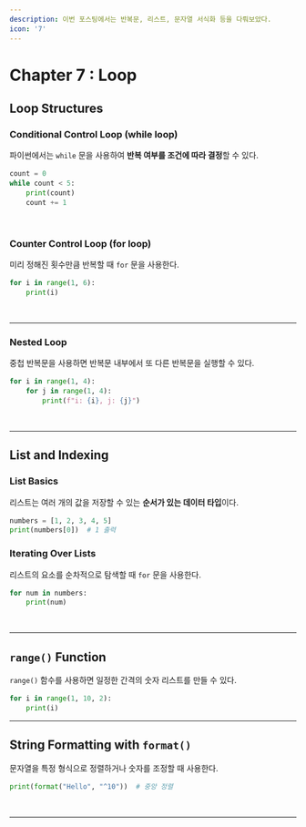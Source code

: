 ```yaml
---
description: 이번 포스팅에서는 반복문, 리스트, 문자열 서식화 등을 다뤄보았다.
icon: '7'
---
```


# Chapter 7 : Loop

## Loop Structures

### Conditional Control Loop (while loop)

파이썬에서는 `while` 문을 사용하여 **반복 여부를 조건에 따라 결정**할 수 있다.

```python
count = 0
while count < 5:
    print(count)
    count += 1
```

<figure><img src="../../../.gitbook/assets/스크린샷 2025-03-12 오후 9.06.30.png" alt=""><figcaption></figcaption></figure>

### Counter Control Loop (for loop)

미리 정해진 횟수만큼 반복할 때 `for` 문을 사용한다.

```python
for i in range(1, 6):
    print(i)
```

<figure><img src="../../../.gitbook/assets/스크린샷 2025-03-12 오후 9.03.05.png" alt=""><figcaption></figcaption></figure>

***

### Nested Loop

중첩 반복문을 사용하면 반복문 내부에서 또 다른 반복문을 실행할 수 있다.

```python
for i in range(1, 4):
    for j in range(1, 4):
        print(f"i: {i}, j: {j}")
```

<figure><img src="../../../.gitbook/assets/스크린샷 2025-03-12 오후 9.03.47.png" alt=""><figcaption></figcaption></figure>

***

## List and Indexing

### List Basics

리스트는 여러 개의 값을 저장할 수 있는 **순서가 있는 데이터 타입**이다.

```python
numbers = [1, 2, 3, 4, 5]
print(numbers[0])  # 1 출력
```

### Iterating Over Lists

리스트의 요소를 순차적으로 탐색할 때 `for` 문을 사용한다.

```python
for num in numbers:
    print(num)
```

<figure><img src="../../../.gitbook/assets/스크린샷 2025-03-12 오후 9.04.25.png" alt=""><figcaption></figcaption></figure>

***

## &#x20;`range()` Function

`range()` 함수를 사용하면 일정한 간격의 숫자 리스트를 만들 수 있다.

```python
for i in range(1, 10, 2):
    print(i)
```

***

## String Formatting with `format()`

문자열을 특정 형식으로 정렬하거나 숫자를 조정할 때 사용한다.

```python
print(format("Hello", "^10"))  # 중앙 정렬
```

<figure><img src="../../../.gitbook/assets/스크린샷 2025-03-12 오후 9.04.54.png" alt=""><figcaption></figcaption></figure>

***

